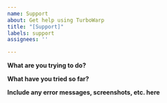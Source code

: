 ```yaml
---
name: Support
about: Get help using TurboWarp
title: "[Support]"
labels: support
assignees: ''

---
```


**What are you trying to do?**


**What have you tried so far?**
<!---tell what have you done so far--->

**Include any error messages, screenshots, etc. here**
